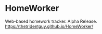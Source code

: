 # HomeWorker
Web-based homework tracker. Alpha Release.
https://thetridentguy.github.io/HomeWorker/
